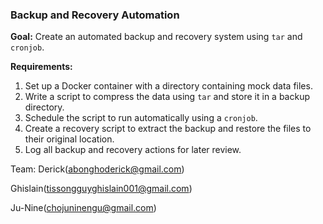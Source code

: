 ### **Backup and Recovery Automation**

**Goal:** Create an automated backup and recovery system using `tar` and `cronjob`.

**Requirements:**

1. Set up a Docker container with a directory containing mock data files.
2. Write a script to compress the data using `tar` and store it in a backup directory.
3. Schedule the script to run automatically using a `cronjob`.
4. Create a recovery script to extract the backup and restore the files to their original location.
5. Log all backup and recovery actions for later review.

Team:
Derick(abonghoderick@gmail.com)

Ghislain(tissongguyghislain001@gmail.com)

Ju-Nine(chojuninengu@gmail.com)